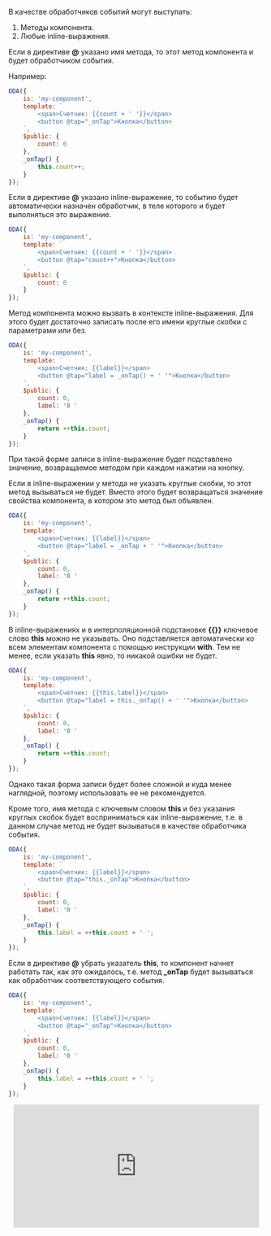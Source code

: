 В качестве обработчиков событий могут выступать:

1. Методы компонента.
2. Любые inline-выражения.

Если в директиве **@** указано имя метода, то этот метод компонента и будет обработчиком события.

Например:

```javascript _run_edit_[my-component.js]
ODA({
    is: 'my-component',
    template: `
        <span>Счетчик: {{count + ' '}}</span>
        <button @tap="_onTap">Кнопка</button>
    `,
    $public: {
        count: 0
    },
    _onTap() {
        this.count++;
    }
});
```

Если в директиве **@** указано inline-выражение, то событию будет автоматически назначен обработчик, в теле которого и будет выполняться это выражение.

```javascript _run_edit_[my-component.js]
ODA({
    is: 'my-component',
    template: `
        <span>Счетчик: {{count + ' '}}</span>
        <button @tap="count++">Кнопка</button>
    `,
    $public: {
        count: 0
    }
});
```

Метод компонента можно вызвать в контексте inline-выражения. Для этого будет достаточно записать после его имени круглые скобки с параметрами или без.

```javascript _run_edit_[my-component.js]
ODA({
    is: 'my-component',
    template: `
        <span>Счетчик: {{label}}</span>
        <button @tap="label = _onTap() + ' '">Кнопка</button>
    `,
    $public: {
        count: 0,
        label: '0 '
    },
    _onTap() {
        return ++this.count;
    }
});
```

При такой форме записи в inline-выражение будет подставлено значение, возвращаемое методом при каждом нажатии на кнопку.

Если в inline-выражении у метода не указать круглые скобки, то этот метод вызываться не будет. Вместо этого будет возвращаться значение свойства компонента, в котором это метод был объявлен.

```javascript _run_edit_[my-component.js]
ODA({
    is: 'my-component',
    template: `
        <span>Счетчик: {{label}}</span>
        <button @tap="label = _onTap + ' '">Кнопка</button>
    `,
    $public: {
        count: 0,
        label: '0 '
    },
    _onTap() {
        return ++this.count;
    }
});
```

В inline-выражениях и в интерполяционной подстановке **{{}}** ключевое слово **this** можно не указывать. Оно подставляется автоматически ко всем элементам компонента с помощью инструкции **with**. Тем не менее, если указать **this** явно, то никакой ошибки не будет.

```javascript _run_edit_[my-component.js]
ODA({
    is: 'my-component',
    template: `
        <span>Счетчик: {{this.label}}</span>
        <button @tap="label = this._onTap() + ' '">Кнопка</button>
    `,
    $public: {
        count: 0,
        label: '0 '
    },
    _onTap() {
        return ++this.count;
    }
});
```

Однако такая форма записи будет более сложной и куда менее наглядной, поэтому использовать ее не рекомендуется.

Кроме того, имя метода с ключевым словом **this** и без указания круглых скобок будет восприниматься как inline-выражение, т.е. в данном случае метод не будет вызываться в качестве обработчика события.

```javascript error_run_edit_[my-component.js]
ODA({
    is: 'my-component',
    template: `
        <span>Счетчик: {{label}}</span>
        <button @tap="this._onTap">Кнопка</button>
    `,
    $public: {
        count: 0,
        label: '0 '
    },
    _onTap() {
        this.label = ++this.count + ' ';
    }
});
```

Если в директиве **@** убрать указатель **this**, то компонент начнет работать так, как это ожидалось, т.е. метод **_onTap** будет вызываться как обработчик соответствующего события.

```javascript _run_edit_[my-component.js]
ODA({
    is: 'my-component',
    template: `
        <span>Счетчик: {{label}}</span>
        <button @tap="_onTap">Кнопка</button>
    `,
    $public: {
        count: 0,
        label: '0 '
    },
    _onTap() {
        this.label = ++this.count + ' ';
    }
});
```

<div style="position:relative;padding-bottom:48%; margin:10px">
    <iframe src="https://www.youtube.com/embed/bUmIQhC8AvQ?start=0" frameborder="0" allow="accelerometer; autoplay; encrypted-media; gyroscope; picture-in-picture" allowfullscreen
    	style="position:absolute;width:100%;height:100%;"></iframe>
</div>
